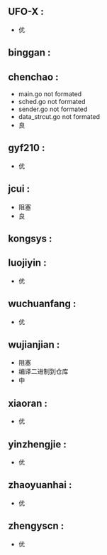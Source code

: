 ## UFO-X :
- 优

## binggan :

## chenchao :
- main.go not formated
- sched.go not formated
- sender.go not formated
- data_strcut.go not formated
- 良

## gyf210 :
- 优

## jcui :
- 阻塞
- 良

## kongsys :

## luojiyin :
- 优

## wuchuanfang :
- 优

## wujianjian :
- 阻塞
- 编译二进制到仓库
- 中

## xiaoran :
- 优

## yinzhengjie :
- 优

## zhaoyuanhai :
- 优

## zhengyscn :
- 优

